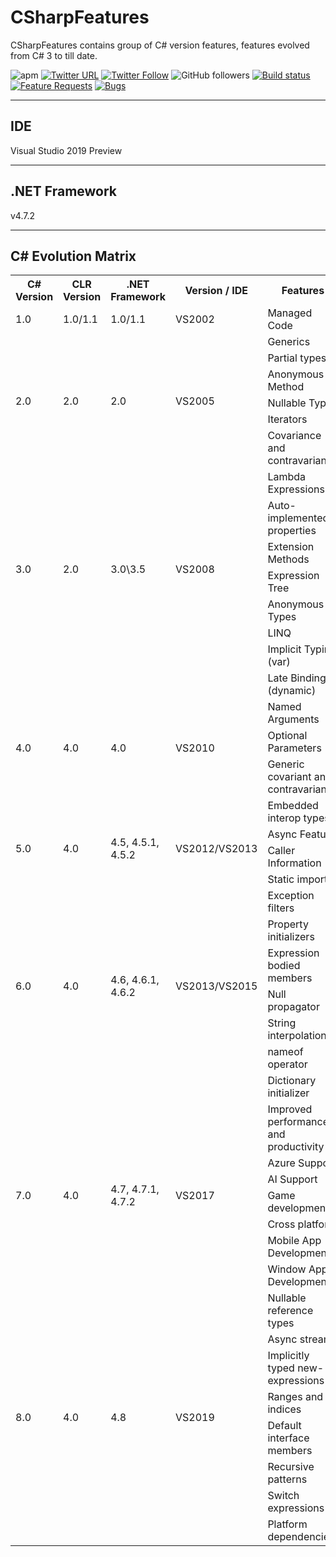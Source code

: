 # CSharpFeatures

CSharpFeatures contains group of C# version features, features evolved from C# 3 to till date.

![apm](https://img.shields.io/apm/l/vim-mode.svg)
[![Twitter URL](https://img.shields.io/twitter/url/http/shields.io.svg?style=social)](https://twitter.com/iAvinashVarma) [![Twitter Follow](https://img.shields.io/twitter/follow/iAvinashVarma.svg?style=social&label=Follow)](https://twitter.com/iAvinashVarma)
![GitHub followers](https://img.shields.io/github/followers/iAvinashVarma.svg?style=flat-square&label=Follow)
[![Build status](https://avvarma.visualstudio.com/ProgLan/_apis/build/status/CSharpFeatures?branchName=master)](https://avvarma.visualstudio.com/ProgLan/_build/latest?definitionId=6)
[![Feature Requests](https://img.shields.io/github/issues/iAvinashVarma/CSharpFeatures/feature-request.svg)](https://github.com/iAvinashVarma/CSharpFeatures/issues?q=is%3Aopen+is%3Aissue+label%3Afeature-request+sort%3Areactions-%2B1-desc)
[![Bugs](https://img.shields.io/github/issues/iAvinashVarma/CSharpFeatures/bug.svg)](https://github.com/iAvinashVarma/CSharpFeatures/issues?utf8=✓&q=is%3Aissue+is%3Aopen+label%3Abug)

---

## IDE

Visual Studio 2019 Preview

---

## .NET Framework

v4.7.2

---

## C# Evolution Matrix

<table>
    <tr>
        <th>C# Version</th>
        <th>CLR Version</th>
        <th>.NET Framework</th>
		<th>Version / IDE</th>
        <th>Features</th>
        <th>Available Here</th>
    </tr>
    <tr>
        <td>1.0</td>
        <td>1.0/1.1</td>
        <td>1.0/1.1</td>
		<td>VS2002</td>
        <td>Managed Code</td>
        <td>No</td>
    </tr>
    <tr>
        <td rowspan="6">2.0</td>
        <td rowspan="6">2.0</td>
        <td rowspan="6">2.0</td>
		<td rowspan="6">VS2005</td>
        <td>Generics</td>
        <td rowspan="6">No</td>
    </tr>
    <tr>
        <td>Partial types</td>
    </tr>
    <tr>
        <td>Anonymous Method</td>
    </tr>
    <tr>
        <td>Nullable Types</td>
    </tr>
    <tr>
        <td>Iterators</td>
    </tr>
    <tr>
        <td>Covariance and contravariance</td>
    </tr>
    <tr>
        <td rowspan="7">3.0</td>
        <td rowspan="7">2.0</td>
        <td rowspan="7">3.0\3.5</td>
		<td rowspan="7">VS2008</td>
        <td>Lambda Expressions</td>
        <td rowspan="7">No</td>
    </tr>
    <tr>
        <td>Auto-implemented properties</td>
    </tr>
    <tr>
        <td>Extension Methods</td>
    </tr>
    <tr>
        <td>Expression Tree</td>
    </tr>
    <tr>
        <td>Anonymous Types</td>
    </tr>
    <tr>
        <td>LINQ</td>
    </tr>
    <tr>
        <td>Implicit Typing (var)</td>
    </tr>
    <tr>
        <td rowspan="5">4.0</td>
        <td rowspan="5">4.0</td>
        <td rowspan="5">4.0</td>
		<td rowspan="5">VS2010</td>
        <td>Late Binding (dynamic)</td>
        <td rowspan="5">Yes</td>
    </tr>
    <tr>
        <td>Named Arguments</td>
    </tr>
    <tr>
        <td>Optional Parameters</td>
    </tr>
    <tr>
        <td>Generic covariant and contravariant</td>
    </tr>
    <tr>
        <td>Embedded interop types</td>
    </tr>
    <tr>
        <td rowspan="2">5.0</td>
        <td rowspan="2">4.0</td>
        <td rowspan="2">4.5, 4.5.1, 4.5.2</td>
		<td rowspan="2">VS2012/VS2013</td>
        <td>Async Feature</td>
        <td rowspan="2">No</td>
    </tr>
    <tr>
        <td>Caller Information</td>
    </tr>
    <tr>
        <td rowspan="8">6.0</td>
        <td rowspan="8">4.0</td>
        <td rowspan="8">4.6, 4.6.1, 4.6.2</td>
		<td rowspan="8">VS2013/VS2015</td>
        <td>Static imports</td>
        <td rowspan="8">No</td>
    </tr>
    <tr>
        <td>Exception filters</td>
    </tr>
    <tr>
        <td>Property initializers</td>
    </tr>
    <tr>
        <td>Expression bodied members</td>
    </tr>
    <tr>
        <td>Null propagator</td>
    </tr>
    <tr>
        <td>String interpolation</td>
    </tr>
    <tr>
        <td>nameof operator</td>
    </tr>
    <tr>
        <td>Dictionary initializer</td>
    </tr>
    <tr>
        <td rowspan="7">7.0</td>
        <td rowspan="7">4.0</td>
        <td rowspan="7">4.7, 4.7.1, 4.7.2</td>
		<td rowspan="7">VS2017</td>
        <td>Improved performance and productivity</td>
        <td rowspan="7">No</td>
    </tr>
    <tr>
        <td>Azure Support</td>
    </tr>
    <tr>
        <td>AI Support</td>
    </tr>
    <tr>
        <td>Game development</td>
    </tr>
    <tr>
        <td>Cross platform</td>
    </tr>
    <tr>
        <td>Mobile App Development</td>
    </tr>
    <tr>
        <td>Window App Development</td>
    </tr>
    <tr>
        <td rowspan="8">8.0</td>
        <td rowspan="8">4.0</td>
        <td rowspan="8">4.8</td>
		<td rowspan="8">VS2019</td>
        <td>Nullable reference types</td>
        <td rowspan="8">No</td>
    </tr>
    <tr>
        <td>Async streams</td>
    </tr>
    <tr>
        <td>Implicitly typed new-expressions</td>
    </tr>
    <tr>
        <td>Ranges and indices</td>
    </tr>
    <tr>
        <td>Default interface members</td>
    </tr>
    <tr>
        <td>Recursive patterns</td>
    </tr>
    <tr>
        <td>Switch expressions</td>
    </tr>
    <tr>
        <td>Platform dependencies</td>
    </tr>
</table>​